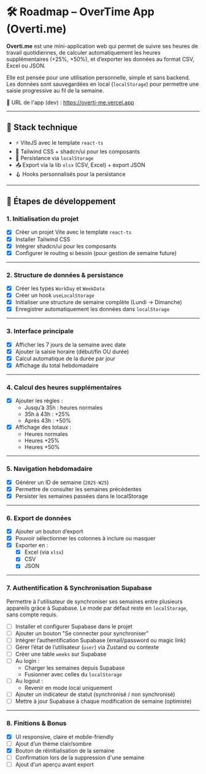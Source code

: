 # 🛠️ Roadmap – OverTime App (Overti.me)

**Overti.me** est une mini-application web qui permet de suivre ses heures de travail quotidiennes, de calculer automatiquement les heures supplémentaires (+25%, +50%), et d’exporter les données au format CSV, Excel ou JSON.

Elle est pensée pour une utilisation personnelle, simple et sans backend. Les données sont sauvegardées en local (`localStorage`) pour permettre une saisie progressive au fil de la semaine.

🔗 URL de l'app (dev) : https://overti-me.vercel.app

---

## 🔧 Stack technique

- ⚡️ ViteJS avec le template `react-ts`
- 🎨 Tailwind CSS + shadcn/ui pour les composants
- 💾 Persistance via `localStorage`
- 📤 Export via la lib `xlsx` (CSV, Excel) + export JSON
- 🪝 Hooks personnalisés pour la persistance

---

## 📍 Étapes de développement

### 1. Initialisation du projet

- [x] Créer un projet Vite avec le template `react-ts`
- [x] Installer Tailwind CSS
- [x] Intégrer shadcn/ui pour les composants
- [x] Configurer le routing si besoin (pour gestion de semaine future)

---

### 2. Structure de données & persistance

- [x] Créer les types `WorkDay` et `WeekData`
- [x] Créer un hook `useLocalStorage`
- [x] Initialiser une structure de semaine complète (Lundi → Dimanche)
- [x] Enregistrer automatiquement les données dans `localStorage`

---

### 3. Interface principale

- [x] Afficher les 7 jours de la semaine avec date
- [x] Ajouter la saisie horaire (début/fin OU durée)
- [x] Calcul automatique de la durée par jour
- [x] Affichage du total hebdomadaire

---

### 4. Calcul des heures supplémentaires

- [x] Ajouter les règles :
  - Jusqu’à 35h : heures normales
  - 35h à 43h : +25%
  - Après 43h : +50%
- [x] Affichage des totaux :
  - Heures normales
  - Heures +25%
  - Heures +50%

---

### 5. Navigation hebdomadaire

- [x] Générer un ID de semaine (`2025-W25`)
- [x] Permettre de consulter les semaines précédentes
- [x] Persister les semaines passées dans le localStorage

---

### 6. Export de données

- [x] Ajouter un bouton d’export
- [x] Pouvoir sélectionner les colonnes à inclure ou masquer
- [x] Exporter en :
  - [x] Excel (via `xlsx`)
  - [x] CSV
  - [x] JSON

---

### 7. Authentification & Synchronisation Supabase
Permettre à l'utilisateur de synchroniser ses semaines entre plusieurs appareils grâce à Supabase. Le mode par défaut reste en `localStorage`, sans compte requis.

- [ ] Installer et configurer Supabase dans le projet
- [ ] Ajouter un bouton "Se connecter pour synchroniser"
- [ ] Intégrer l’authentification Supabase (email/password ou magic link)
- [ ] Gérer l’état de l’utilisateur (`user`) via Zustand ou contexte
- [ ] Créer une table `weeks` sur Supabase
- [ ] Au login :
  - Charger les semaines depuis Supabase
  - Fusionner avec celles du `localStorage`
- [ ] Au logout :
  - Revenir en mode local uniquement
- [ ] Ajouter un indicateur de statut (synchronisé / non synchronisé)
- [ ] Mettre à jour Supabase à chaque modification de semaine (optimiste)

---

### 8. Finitions & Bonus

- [x] UI responsive, claire et mobile-friendly
- [ ] Ajout d’un thème clair/sombre
- [x] Bouton de réinitialisation de la semaine
- [ ] Confirmation lors de la suppression d'une semaine
- [ ] Ajout d'un aperçu avant export
